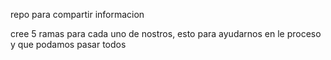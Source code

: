 repo para compartir informacion 

cree 5 ramas para cada uno de nostros, esto para ayudarnos en le proceso y que podamos pasar todos 

